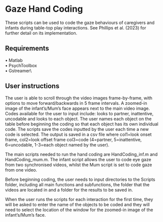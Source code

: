 # Gaze Hand Coding

These scripts can be used to code the gaze behaviours of caregivers and infants during table-top play interactions. See Phillips et al. (2023) for further detail on its implementation. 

## Requirements

•	Matlab\
•	PsychToolbox\
•	Gstreamer\


## User instructions 

The user is able to scroll through the video images frame-by-frame, with options to move forward/backwards in 5 frame intervals. A zoomed-in image of the infant’s/Mum’s face appears next to the main video image. Codes available for the user to input include: looks to partner, inattentive, uncodable and looks to each object. The user names each object on the table before beginning the coding so that each object has its own individual code. The scripts save the codes inputted by the user each time a new code is selected. The output is saved in a csv file where col1=look onset frame, col2=look offset frame col3=code (4=partner, 5=inattentive, 6=uncodable, 1-3=each object named by the user). 

The main scripts needed to run the hand coding are HandCoding_inf.m and HandCoding_mum.m. The infant script allows the user to code eye gaze from two synchronised videos, whilst the Mum script is set to code gaze from one video.

Before beginning coding, the user needs to input directories to the Scripts folder, including all main functions and subfunctions, the folder that the videos are located in and a folder for the results to be saved in. 

When the user runs the scripts for each interaction for the first time, they will be asked to enter the name of the objects to be coded and they will need to select the location of the window for the zoomed-in image of the infant’s/Mum’s face.
